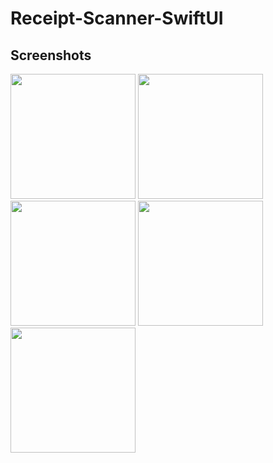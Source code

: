 # Receipt-Scanner-SwiftUI


## Screenshots
<p>
    <img src="https://github.com/dahdouhMouad/Receipt-Scanner-SwiftUI/assets/76709274/f7842400-d1ce-4cc5-af79-6604da5fd16d" width="200">
   <img src="https://github.com/dahdouhMouad/Receipt-Scanner-SwiftUI/assets/76709274/29e9b3bc-ec53-493a-b707-93bbff2c0e43" width="200">
   <img src="https://github.com/dahdouhMouad/Receipt-Scanner-SwiftUI/assets/76709274/ca64b22a-d91a-485d-9a31-de297465aa32" width="200">
    <img src="https://github.com/dahdouhMouad/Receipt-Scanner-SwiftUI/assets/76709274/ac0e7a43-71ab-45ac-a9d2-46cafb44b4d8" width="200">
     <img src="https://github.com/dahdouhMouad/Receipt-Scanner-SwiftUI/assets/76709274/1a1d9cb9-7b52-4c0a-b0d0-3bcd2b13cd5e" width="200">
</p>


